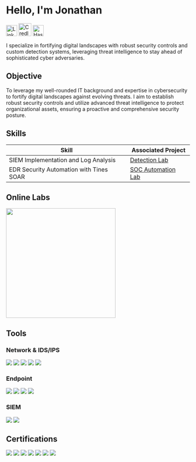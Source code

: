 # Hello, I'm Jonathan
<a href="https://linkedin.com/in/jonathan-deleon-ccsp-81302a62">
  <img src="https://cdn-icons-png.flaticon.com/512/174/174857.png" alt="LinkedIn" style="width:30px;height:30px;"/></a> 
<a href="https://www.credly.com/users/jonathan-deleon.bfdd720a">
  <img src="https://info.credly.com/hubfs/Credly_images_2022/Logo.svg" alt="Credly" style="width:35px;height:35px;"/></a>
<a href="https://hashnode.com/@mrcyberleon">
  <img src="https://cdn.hashnode.com/res/hashnode/image/upload/v1611902473383/CDyAuTy75.png" alt="Hashnode" style="width:30px;height:30px;"/></a>

I specialize in fortifying digital landscapes with robust security controls and custom detection systems, leveraging threat intelligence to stay ahead of sophisticated cyber adversaries.

## Objective

To leverage my well-rounded IT background and expertise in cybersecurity to fortify digital landscapes against evolving threats. I aim to establish robust security controls and utilize advanced threat intelligence to protect organizational assets, ensuring a proactive and comprehensive security posture.

## Skills

| Skill                                         | Associated Project         |
|-----------------------------------------------|----------------------------|
| SIEM Implementation and Log Analysis          | <a href="https://mrcyberleon.hashnode.dev/utilize-custom-analytics-with-query-in-microsoft-sentinel-to-monitor-for-malicious-login-activities"> Detection Lab</a>|
| EDR Security Automation with Tines SOAR | <a href="https://mrcyberleon.hashnode.dev/soar-edr-project-using-lima-charlie-tines"> SOC Automation Lab</a>|

## Online Labs
<img src="https://cyberdefenders-storage.s3.me-central-1.amazonaws.com/profile-badges/MrGuato.png" width="300" />


## Tools

### Network & IDS/IPS
<div>
    <img src="https://img.shields.io/badge/-Wireshark-1679A7?&style=for-the-badge&logo=Wireshark&logoColor=white" />
    <img src="https://img.shields.io/badge/-Fortinet-EF3B2D?&style=for-the-badge&logo=Fortinet&logoColor=white" />
    <img src="https://img.shields.io/badge/-Snort-FF0000?&style=for-the-badge&logo=Snort&logoColor=white" />
    <img src="https://img.shields.io/badge/-Ubiquiti-777BB4?&style=for-the-badge&logo=Ubiquiti&logoColor=white" />
    <img src="https://img.shields.io/badge/-NMap-4682B4?&style=for-the-badge&logo=Nmap&logoColor=white" />
    

</div>

### Endpoint
<div>
    <img src="https://img.shields.io/badge/-Microsoft_Defender_for_Endpoint-00A4EF?&style=for-the-badge&logo=Microsoft&logoColor=white" />
    <img src="https://img.shields.io/badge/-Sophos-2C8ECB?&style=for-the-badge&logo=Sophos&logoColor=white" />
    <img src="https://img.shields.io/badge/-Lima%20Charlie-1679A7?&style=for-the-badge&logo=LimaCharlie&logoColor=white" />
    <img src="https://img.shields.io/badge/-Viper-4CAF50?&style=for-the-badge&logo=Viper&logoColor=white" />

</div>

### SIEM
<div>
    <img src="https://img.shields.io/badge/-Microsoft_Sentinel-0078D4?&style=for-the-badge&logo=Microsoft&logoColor=white" />
    <img src="https://img.shields.io/badge/-Splunk-000000?&style=for-the-badge&logo=Splunk&logoColor=white" />
</div>

## Certifications
<div>
<img src="https://img.shields.io/badge/-Security%2B-FF0000?&style=for-the-badge&logo=CompTIA&logoColor=white" />
<img src="https://img.shields.io/badge/-Network%2B-007ACC?&style=for-the-badge&logo=CompTIA&logoColor=white" />
<img src="https://img.shields.io/badge/-Cloud%2B-4D4D4D?&style=for-the-badge&logo=CompTIA&logoColor=white" />
<img src="https://img.shields.io/badge/-CCSP-006400?&style=for-the-badge&logoColor=white" />
<img src="https://img.shields.io/badge/-CC-000080?&style=for-the-badge&logoColor=white" />
<img src="https://img.shields.io/badge/-Azure%20Fundamental-0078D4?&style=for-the-badge&logo=Microsoft%20Azure&logoColor=white" />
<img src="https://img.shields.io/badge/-Security%20Fundamentals-FF9900?&style=for-the-badge&logo=Microsoft&logoColor=white" />

</div>
